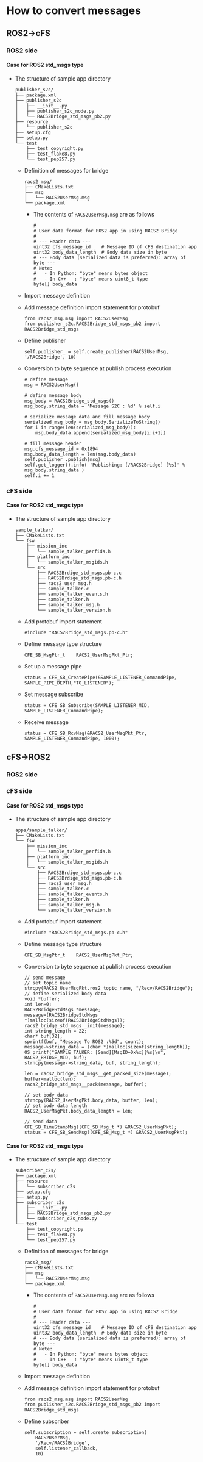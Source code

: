 # How to convert messages

## ROS2->cFS

### ROS2 side

#### Case for ROS2 std_msgs type

* The structure of sample app directory

    ```
    publisher_s2c/
    ├── package.xml
    ├── publisher_s2c
    │   ├── __init__.py
    │   ├── publisher_s2c_node.py
    │   └── RACS2Bridge_std_msgs_pb2.py
    ├── resource
    │   └── publisher_s2c
    ├── setup.cfg
    ├── setup.py
    └── test
        ├── test_copyright.py
        ├── test_flake8.py
        └── test_pep257.py
    ```

    * Definition of messages for bridge

        ```
        racs2_msg/
        ├── CMakeLists.txt
        ├── msg
        │   └── RACS2UserMsg.msg
        └── package.xml
        ```

        - The contents of `RACS2UserMsg.msg` are as follows

            ```
            #
            # User data format for ROS2 app in using RACS2 Bridge
            #
            # --- Header data ---
            uint32 cfs_message_id    # Message ID of cFS destination app
            uint32 body_data_length  # Body data size in byte
            # --- Body data (serialized data is preferred): array of byte ---
            # Note:
            #   - In Python: "byte" means bytes object
            #   - In C++   : "byte" means uint8_t type
            byte[] body_data
            ```

    * Import message definition

    * Add message definition import statement for protobuf

        ```
        from racs2_msg.msg import RACS2UserMsg
        from publisher_s2c.RACS2Bridge_std_msgs_pb2 import RACS2Bridge_std_msgs
        ```

    * Define publisher

        ```
        self.publisher_ = self.create_publisher(RACS2UserMsg, '/RACS2Bridge', 10)
        ```

    * Conversion to byte sequence at publish process execution

        ```
        # define message
		msg = RACS2UserMsg()

		# define message body
		msg_body = RACS2Bridge_std_msgs()
		msg_body.string_data = 'Message S2C : %d' % self.i

		# serialize message data and fill message body
		serialized_msg_body = msg_body.SerializeToString()
		for i in range(len(serialized_msg_body)):
			msg.body_data.append(serialized_msg_body[i:i+1])

  		# fill message header
		msg.cfs_message_id = 0x1894
		msg.body_data_length = len(msg.body_data)
		self.publisher_.publish(msg)
		self.get_logger().info( 'Publishing: [/RACS2Bridge] [%s]' % msg_body.string_data )
		self.i += 1
        ```


### cFS side

#### Case for ROS2 std_msgs type


* The structure of sample app directory

    ```
    sample_talker/
    ├── CMakeLists.txt
    └── fsw
        ├── mission_inc
        │   └── sample_talker_perfids.h
        ├── platform_inc
        │   └── sample_talker_msgids.h
        └── src
            ├── RACS2Brdige_std_msgs.pb-c.c
            ├── RACS2Brdige_std_msgs.pb-c.h
            ├── racs2_user_msg.h
            ├── sample_talker.c
            ├── sample_talker_events.h
            ├── sample_talker.h
            ├── sample_talker_msg.h
            └── sample_talker_version.h
    ```

    * Add protobuf import statement

        ```
        #include "RACS2Bridge_std_msgs.pb-c.h"
        ```

    * Define message type structure

        ```
        CFE_SB_MsgPtr_t    RACS2_UserMsgPkt_Ptr;
        ```

    * Set up a message pipe

        ```
        status = CFE_SB_CreatePipe(&SAMPLE_LISTENER_CommandPipe, SAMPLE_PIPE_DEPTH,"TO_LISTENER");
        ```

    * Set message subscribe

        ```
        status = CFE_SB_Subscribe(SAMPLE_LISTENER_MID, SAMPLE_LISTENER_CommandPipe);
        ```


    * Receive message
        ```
        status = CFE_SB_RcvMsg(&RACS2_UserMsgPkt_Ptr, SAMPLE_LISTENER_CommandPipe, 1000);
        ```


## cFS->ROS2

### ROS2 side

### cFS side

#### Case for ROS2 std_msgs type


* The structure of sample app directory

    ```
    apps/sample_talker/
    ├── CMakeLists.txt
    └── fsw
        ├── mission_inc
        │   └── sample_talker_perfids.h
        ├── platform_inc
        │   └── sample_talker_msgids.h
        └── src
            ├── RACS2Brdige_std_msgs.pb-c.c
            ├── RACS2Brdige_std_msgs.pb-c.h
            ├── racs2_user_msg.h
            ├── sample_talker.c
            ├── sample_talker_events.h
            ├── sample_talker.h
            ├── sample_talker_msg.h
            └── sample_talker_version.h
    ```

    * Add protobuf import statement

        ```
        #include "RACS2Bridge_std_msgs.pb-c.h"
        ```

    * Define message type structure

        ```
        CFE_SB_MsgPtr_t    RACS2_UserMsgPkt_Ptr;
        ```

    * Conversion to byte sequence at publish process execution

        ```
        // send message
        // set topic name
        strcpy(RACS2_UserMsgPkt.ros2_topic_name, "/Recv/RACS2Bridge");
        // define serialized body data
        void *buffer;
        int len=0;
        RACS2BridgeStdMsgs *message;
        message=(RACS2BridgeStdMsgs *)malloc(sizeof(RACS2BridgeStdMsgs));
        racs2_bridge_std_msgs__init(message);
        int string_length = 22;
        char* buf[32];
        sprintf(buf, "Message To ROS2 :%5d", count);
        message->string_data = (char *)malloc(sizeof(string_length));
        OS_printf("SAMPLE_TALKER: [Send][MsgID=0x%x][%s]\n", RACS2_BRIDGE_MID, buf);
        strncpy(message->string_data, buf, string_length);

        len = racs2_bridge_std_msgs__get_packed_size(message);
        buffer=malloc(len);
        racs2_bridge_std_msgs__pack(message, buffer);

        // set body data
        strncpy(RACS2_UserMsgPkt.body_data, buffer, len);
        // set body data length
        RACS2_UserMsgPkt.body_data_length = len;

        // send data
        CFE_SB_TimeStampMsg((CFE_SB_Msg_t *) &RACS2_UserMsgPkt);
        status = CFE_SB_SendMsg((CFE_SB_Msg_t *) &RACS2_UserMsgPkt);
        ```


#### Case for ROS2 std_msgs type

* The structure of sample app directory

    ```
    subscriber_c2s/
    ├── package.xml
    ├── resource
    │   └── subscriber_c2s
    ├── setup.cfg
    ├── setup.py
    ├── subscriber_c2s
    │   ├── __init__.py
    │   ├── RACS2Bridge_std_msgs_pb2.py
    │   └── subscriber_c2s_node.py
    └── test
        ├── test_copyright.py
        ├── test_flake8.py
        └── test_pep257.py
    ```

    * Definition of messages for bridge

        ```
        racs2_msg/
        ├── CMakeLists.txt
        ├── msg
        │   └── RACS2UserMsg.msg
        └── package.xml
        ```

        - The contents of `RACS2UserMsg.msg` are as follows

            ```
            #
            # User data format for ROS2 app in using RACS2 Bridge
            #
            # --- Header data ---
            uint32 cfs_message_id    # Message ID of cFS destination app
            uint32 body_data_length  # Body data size in byte
            # --- Body data (serialized data is preferred): array of byte ---
            # Note:
            #   - In Python: "byte" means bytes object
            #   - In C++   : "byte" means uint8_t type
            byte[] body_data
            ```

    * Import message definition

    * Add message definition import statement for protobuf

        ```
        from racs2_msg.msg import RACS2UserMsg
        from publisher_s2c.RACS2Bridge_std_msgs_pb2 import RACS2Bridge_std_msgs
        ```

    * Define subscriber

        ```
        self.subscription = self.create_subscription(
			RACS2UserMsg,
			'/Recv/RACS2Bridge',
			self.listener_callback,
			10)
        ```

